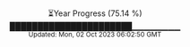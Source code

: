 <p align="center">
⏳Year Progress (75.14 %) <br>
██████████████████████▁▁▁▁▁▁▁▁ <br>
<sub>Updated: Mon, 02 Oct 2023 06:02:50 GMT</sub>
</p>

